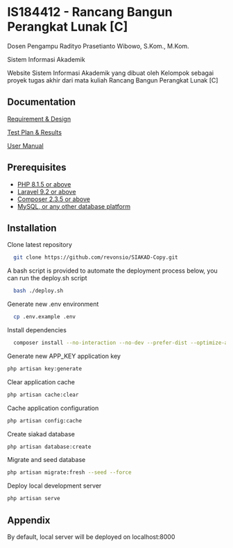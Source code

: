 
# IS184412 - Rancang Bangun Perangkat Lunak [C]

Dosen Pengampu Radityo Prasetianto Wibowo, S.Kom., M.Kom.

Sistem Informasi Akademik

Website Sistem Informasi Akademik yang dibuat oleh Kelompok sebagai proyek tugas akhir dari mata kuliah Rancang Bangun Perangkat Lunak [C]

## Documentation

[Requirement & Design](https://github.com/revonsio/SIAKAD-Copy/blob/main/DokumenLaporan/Requirements%20%26%20Design.pdf)

[Test Plan & Results](https://github.com/revonsio/SIAKAD-Copy/blob/main/DokumenLaporan/Test%20Plan.xlsx)

[User Manual](https://github.com/revonsio/SIAKAD-Copy/blob/main/DokumenLaporan/User%20Manual.pdf)



## Prerequisites

 - [PHP 8.1.5 or above](https://www.php.net/downloads.php)
 - [Laravel 9.2 or above](hhttps://laravel.com/docs/11.x/installation)
 - [Composer 2.3.5 or above](https://getcomposer.org/download/)
 - [MySQL, or any other database platform](https://dev.mysql.com/downloads/installer/)


## Installation

Clone latest repository

```bash
  git clone https://github.com/revonsio/SIAKAD-Copy.git
```

A bash script is provided to automate the deployment process below, you can run the deploy.sh script

```bash
  bash ./deploy.sh
```

Generate new .env environment

```bash
  cp .env.example .env
```

Install dependencies

```bash
  composer install --no-interaction --no-dev --prefer-dist --optimize-autoloader
```

Generate new APP_KEY application key

```bash
php artisan key:generate
```

Clear application cache

```bash
php artisan cache:clear
```

Cache application configuration

```bash
php artisan config:cache
```

Create siakad database

```bash
php artisan database:create
```

Migrate and seed database

```bash
php artisan migrate:fresh --seed --force
```

Deploy local development server

```bash
php artisan serve
```
## Appendix

By default, local server will be deployed on localhost:8000

